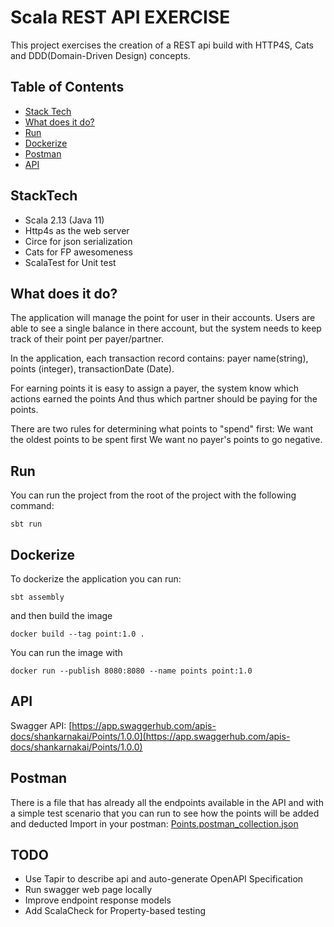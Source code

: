 # Scala REST API EXERCISE
This project exercises the creation of a REST api build with HTTP4S, Cats and DDD(Domain-Driven Design) concepts.

## Table of Contents
- [Stack Tech](#stacktech)
- [What does it do?](#what-does-it-do?)
- [Run](#run)
- [Dockerize](#dockerize)
- [Postman](#postman)
- [API](#api)

## StackTech 
- Scala 2.13 (Java 11)
- Http4s as the web server
- Circe for json serialization
- Cats for FP awesomeness
- ScalaTest for Unit test

## What does it do? 
The application will manage the point for user in their accounts.
Users are able to see a single balance in there account, but the system needs to keep track of their point per payer/partner.

In the application, each transaction record contains: payer name(string), points (integer), transactionDate (Date).

For earning points it is easy to assign a payer, the system know which actions earned the points
And thus which partner should be paying for the points.

There are two rules for determining what points to "spend" first:
We want the oldest points to be spent first
We want no payer's points to go negative.

## Run
You can run the project from the root of the project with the following command:
```shell
sbt run
```

## Dockerize 
To dockerize the application you can run:
```shell
sbt assembly
```
and then build the image
```shell
docker build --tag point:1.0 . 
```
You can run the image with
```shell
docker run --publish 8080:8080 --name points point:1.0
```

## API
Swagger API: [https://app.swaggerhub.com/apis-docs/shankarnakai/Points/1.0.0](https://app.swaggerhub.com/apis-docs/shankarnakai/Points/1.0.0)


## Postman
There is a file that has already all the endpoints available in the API and with a simple
test scenario that you can run to see how the points will be added and deducted
Import in your postman: [Points.postman_collection.json](./Points.postman_collection.json)

## TODO
- Use Tapir to describe api and auto-generate OpenAPI Specification
- Run swagger web page locally
- Improve endpoint response models
- Add ScalaCheck for Property-based testing
